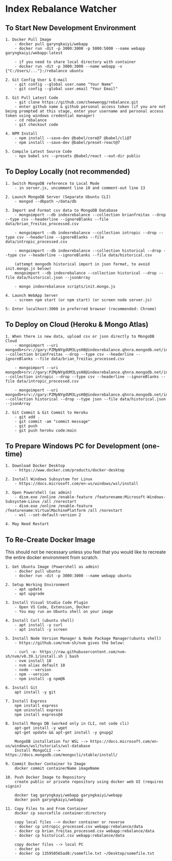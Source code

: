 # Index Rebalance Watcher

## To Start New Development Environment
	1. Docker Pull Image 
		- docker pull garyngkaiyi/webapp
		- docker run -dit -p 3000:3000 -p 5000:5000 --name webapp garyngkaiyi/webapp:latest

		- if you need to share local directory with container 
		- docker run -dit -p 3000:3000 --name webapp -v {"C:/Users/..."}:/rebalance ubuntu

	2. Git Config User & E-mail
		- git config --global user.name "Your Name"
		- git config --global user.email "Your Email" 

	3. Git Pull Latest Code 
		- git clone https://github.com/cheewengg/rebalance.git
		- enter github name & github personal access token (if you are not being prompted at this stage, enter your username and personal access token using windows credential manager)
		- cd rebalance
		- git checkout code 

	4. NPM Install 
		- npm install --save-dev @babel/core@7 @babel/cli@7
		- npm install --save-dev @babel/preset-react@7

	5. Compile Latest Source Code
		- npx babel src --presets @babel/react --out-dir public


## To Deploy Locally (not recommended)
	1. Switch MongoDB reference to Local Mode
		- in server.js, uncomment line 10 and comment-out line 13

	2. Launch MongoDB Server (Separate Ubuntu CLI) 
		- mongod --dbpath ~/data/db

	3. Import and Format csv data to MongoDB Database
		- mongoimport --db indexrebalance --collection brianfreitas --drop --type csv --headerline --ignoreBlanks --file data/brian_freitas_processed.csv
		
		- mongoimport --db indexrebalance --collection intropic --drop --type csv --headerline --ignoreBlanks --file data/intropic_processed.csv

		- mongoimport --db indexrebalance --collection historical --drop --type csv --headerline --ignoreBlanks --file data/historical.csv

		(attempt mongodb historical import in json format, to avoid init.mongo.js below)
		mongoimport --db indexrebalance --collection historical --drop --file data/historical.json --jsonArray

		- mongo indexrebalance scripts/init.mongo.js

	4. Launch WebApp Server
		- screen npm start (or npm start) (or screen node server.js)

	5: Enter localhost:3000 in preferred browser (recommended: Chrome)

## To Deploy on Cloud (Heroku & Mongo Atlas)

	1. When there is new data, upload csv or json directly to MongoDB Cloud
		- mongoimport --uri mongodb+srv://gary:PZMpNYgdUM3LysH8@indexrebalance.qhnra.mongodb.net/indexrebalance --collection brianfreitas --drop --type csv --headerline --ignoreBlanks --file data/brian_freitas_processed.csv

		- mongoimport --uri mongodb+srv://gary:PZMpNYgdUM3LysH8@indexrebalance.qhnra.mongodb.net/indexrebalance --collection intropic --drop --type csv --headerline --ignoreBlanks --file data/intropic_processed.csv

		- mongoimport --uri mongodb+srv://gary:PZMpNYgdUM3LysH8@indexrebalance.qhnra.mongodb.net/indexrebalance --collection historical --drop --type json --file data/historical.json --jsonArray

	2. Git Commit & Git Commit to Heroku
		- git add .
		- git commit -am "commit message"
		- git push 
		- git push heroku code:main


## To Prepare Windows PC for Development (one-time)
	1. Download Docker Desktop 
		- https://www.docker.com/products/docker-desktop
		
	2. Install Windows Subsystem for Linux 
		- https://docs.microsoft.com/en-us/windows/wsl/install

	3. Open Powershell (as admin)
		- dism.exe /online /enable-feature /featurename:Microsoft-Windows-Subsystem-Linux /all /norestart
		- dism.exe /online /enable-feature /featurename:VirtualMachinePlatform /all /norestart
		- wsl --set-default-version 2

	4. May Need Restart 


## To Re-Create Docker Image
This should not be necessary unless you feel that you would like to recreate the entire docker environment from scratch.

	1. Get Ubuntu Image (Powershell as admin) 
		- docker pull ubuntu
		- docker run -dit -p 3000:3000 --name webapp ubuntu		

	2. Setup Working Environment
		- apt update
		- apt upgrade
		
	3. Install Visual Studio Code Plugin
		- Open VS Code, Extension, Docker 
		- You may run an Ubuntu shell on your image

	4. Install Curl (ubuntu shell) 
		- apt install -y curl
		- apt install -y screen

	5. Install Node Version Manager & Node Package Manager(ubuntu shell)
		- https://github.com/nvm-sh/nvm gives the below: 
		
		- curl -o- https://raw.githubusercontent.com/nvm-sh/nvm/v0.39.1/install.sh | bash
		- nvm install 10
		- nvm alias default 10
		- node --version
		- npm --version
		- npm install -g npm@6
		
	6. Install Git 
		apt install -y git 

	7. Install Express
		npm install express
		npm uninstall express
		npm install express@4

	8. Install Mongo DB (worked only in CLI, not code cli)
		apt-get install -y wget
		apt-get update && apt-get install -y gnupg2
		
		MongoDB installation for WSL --> https://docs.microsoft.com/en-us/windows/wsl/tutorials/wsl-database
		Install MongoCLI --> https://docs.mongodb.com/mongocli/stable/install/

	9. Commit Docker Container to Image
		docker commit containerName imageName

	10. Push Docker Image to Repository 
		create public or private repository using docker web UI (requires signin)

		docker tag garyngkayi/webapp garyngkaiyi/webapp
		docker push garyngkaiyi/webapp

	11. Copy Files to and From Container 
		docker cp sourcefile container:directory
		
		copy local files --> docker container or reverse
		- docker cp intropic_processed.csv webapp:rebalance/data
		- docker cp brian_freitas_processed.csv webapp:rebalance/data
		- docker cp historical.csv webapp:rebalance/data
			
		copy docker files --> local PC 
		- docker ps
		- docker cp 135950565ad8:/somefile.txt ~/Desktop/somefile.txt
